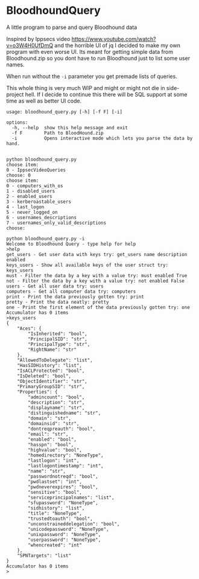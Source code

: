 # BloodhoundQuery
A little program to parse and query Bloodhound data

Inspired by Ippsecs video https://www.youtube.com/watch?v=o3W4H0UfDmQ and the horrible UI of jq I decided to make my own program with even worse UI. Its meant for getting simple data from Bloodhound.zip so you dont have to run Bloodhound just to list some user names.

When run without the `-i` parameter you get premade lists of queries.

This whole thing is very much WIP and might or might not die in side-project hell. If I decide to continue this there will be SQL support at some time as well as better UI code.

```
usage: bloodhound_query.py [-h] [-f F] [-i]

options:
  -h, --help  show this help message and exit
  -f F        Path to BloodHound.zip
  -i          Opens interactive mode which lets you parse the data by hand.


```
```
python bloodhound_query.py
choose item:
0 - IppsecVideoQueries
choose: 0
choose item:
0 - computers_with_os
1 - disabled_users
2 - enabled_users
3 - kerberoastable_users
4 - last_logon
5 - never_logged_on
6 - usernames_descriptions
7 - usernames_only_valid_descriptions
choose:
```

```
python bloodhound_query.py -i
Welcome to Bloodhound Query - type help for help
>help
get_users - Get user data with keys try: get_users name description enabled
keys_users - Show all available keys of the user struct try: keys_users
must - Filter the data by a key with a value try: must enabled True
not - Filter the data by a key with a value try: not enabled False
users - Get all user data try: users
computers - Get all computer data try: computers
print - Print the data previously gotten try: print
pretty - Print the data neatly: pretty
one - Print the first element of the data previously gotten try: one
Accumulator has 0 items
>keys_users
{
    "Aces": {
        "IsInherited": "bool",
        "PrincipalSID": "str",
        "PrincipalType": "str",
        "RightName": "str"
    },
    "AllowedToDelegate": "list",
    "HasSIDHistory": "list",
    "IsACLProtected": "bool",
    "IsDeleted": "bool",
    "ObjectIdentifier": "str",
    "PrimaryGroupSID": "str",
    "Properties": {
        "admincount": "bool",
        "description": "str",
        "displayname": "str",
        "distinguishedname": "str",
        "domain": "str",
        "domainsid": "str",
        "dontreqpreauth": "bool",
        "email": "str",
        "enabled": "bool",
        "hasspn": "bool",
        "highvalue": "bool",
        "homedirectory": "NoneType",
        "lastlogon": "int",
        "lastlogontimestamp": "int",
        "name": "str",
        "passwordnotreqd": "bool",
        "pwdlastset": "int",
        "pwdneverexpires": "bool",
        "sensitive": "bool",
        "serviceprincipalnames": "list",
        "sfupassword": "NoneType",
        "sidhistory": "list",
        "title": "NoneType",
        "trustedtoauth": "bool",
        "unconstraineddelegation": "bool",
        "unicodepassword": "NoneType",
        "unixpassword": "NoneType",
        "userpassword": "NoneType",
        "whencreated": "int"
    },
    "SPNTargets": "list"
}
Accumulator has 0 items
>


